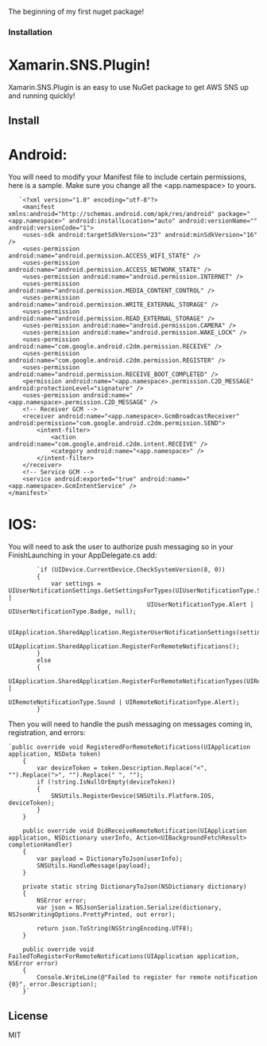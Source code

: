 The beginning of my first nuget package!

### Installation

Xamarin.SNS.Plugin!
===================
Xamarin.SNS.Plugin is an easy to use NuGet package to get AWS SNS up and running quickly!

Install
-------------

Android:
=============
You will need to modify your Manifest file to include certain permissions, here is a sample.  Make sure you change all the <app.namespace> to yours.

       `<?xml version="1.0" encoding="utf-8"?>
    	<manifest xmlns:android="http://schemas.android.com/apk/res/android" package="<app.namespace>" android:installLocation="auto" android:versionName="" android:versionCode="1">
    	<uses-sdk android:targetSdkVersion="23" android:minSdkVersion="16" />
    	<uses-permission android:name="android.permission.ACCESS_WIFI_STATE" />
    	<uses-permission android:name="android.permission.ACCESS_NETWORK_STATE" />
    	<uses-permission android:name="android.permission.INTERNET" />
    	<uses-permission android:name="android.permission.MEDIA_CONTENT_CONTROL" />
    	<uses-permission android:name="android.permission.WRITE_EXTERNAL_STORAGE" />
    	<uses-permission android:name="android.permission.READ_EXTERNAL_STORAGE" />
    	<uses-permission android:name="android.permission.CAMERA" />
    	<uses-permission android:name="android.permission.WAKE_LOCK" />
    	<uses-permission android:name="com.google.android.c2dm.permission.RECEIVE" />
    	<uses-permission android:name="com.google.android.c2dm.permission.REGISTER" />
    	<uses-permission android:name="android.permission.RECEIVE_BOOT_COMPLETED" />
    	<permission android:name="<app.namespace>.permission.C2D_MESSAGE" android:protectionLevel="signature" />
    	<uses-permission android:name="<app.namespace>.permission.C2D_MESSAGE" />
    	<!-- Receiver GCM -->
    	<receiver android:name="<app.namespace>.GcmBroadcastReceiver" android:permission="com.google.android.c2dm.permission.SEND">
    		<intent-filter>
    			<action android:name="com.google.android.c2dm.intent.RECEIVE" />
    			<category android:name="<app.namespace>" />
    		</intent-filter>
    	</receiver>
    	<!-- Service GCM -->
    	<service android:exported="true" android:name="<app.namespace>.GcmIntentService" />
    </manifest>`

IOS:
=============
You will need to ask the user to authorize push messaging so in your FinishLaunching in your AppDelegate.cs add:

            `if (UIDevice.CurrentDevice.CheckSystemVersion(8, 0))
            {
                var settings = UIUserNotificationSettings.GetSettingsForTypes(UIUserNotificationType.Sound |
                                           UIUserNotificationType.Alert | UIUserNotificationType.Badge, null);

                UIApplication.SharedApplication.RegisterUserNotificationSettings(settings);
                UIApplication.SharedApplication.RegisterForRemoteNotifications();
            }
            else
            {
                UIApplication.SharedApplication.RegisterForRemoteNotificationTypes(UIRemoteNotificationType.Badge |
                                                                         UIRemoteNotificationType.Sound | UIRemoteNotificationType.Alert);
            }`

Then you will need to handle the push messaging on messages coming in, registration, and errors:

	`public override void RegisteredForRemoteNotifications(UIApplication application, NSData token)
        {
            var deviceToken = token.Description.Replace("<", "").Replace(">", "").Replace(" ", "");
            if (!string.IsNullOrEmpty(deviceToken))
            {
                SNSUtils.RegisterDevice(SNSUtils.Platform.IOS, deviceToken);
            }
        }

        public override void DidReceiveRemoteNotification(UIApplication application, NSDictionary userInfo, Action<UIBackgroundFetchResult> completionHandler)
        {
            var payload = DictionaryToJson(userInfo);
            SNSUtils.HandleMessage(payload);
        }

        private static string DictionaryToJson(NSDictionary dictionary)
        {
            NSError error;
            var json = NSJsonSerialization.Serialize(dictionary, NSJsonWritingOptions.PrettyPrinted, out error);

            return json.ToString(NSStringEncoding.UTF8);
        }

        public override void FailedToRegisterForRemoteNotifications(UIApplication application, NSError error)
        {
            Console.WriteLine(@"Failed to register for remote notification {0}", error.Description);
        }`
 
License
----

MIT